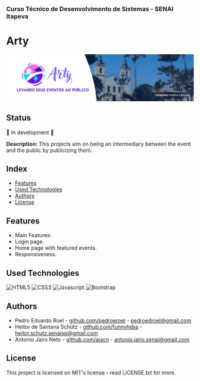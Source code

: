 ### Curso Técnico de Desenvolvimento de Sistemas - SENAI Itapeva

# Arty

![BRAND](./img/ARTY.png)

## Status

:construction: In development :construction:

**Description:**
This projects aim on being an intermediary between the event and the public by publicizing them.

## Index
* [Features](#features)
* [Used Technologies](#used-technologies)
* [Authors](#authors)
* [License](#license)

## Features

- Main Features:
 - Login page.
 - Home page with featured events.
 - Responsiveness.

## Used Technologies


![HTML5](https://img.shields.io/badge/HTML5-E34F26?style=for-the-badge&logo=html5&logoColor=white)
![CSS3](https://img.shields.io/badge/CSS3-1572B6?style=for-the-badge&logo=css3&logoColor=white)
![Javascript](https://img.shields.io/badge/JavaScript-323330?style=for-the-badge&logo=javascript&logoColor=F7DF1E)
![Bootstrap](https://img.shields.io/badge/Bootstrap-563D7C?style=for-the-badge&logo=bootstrap&logoColor=white)

## Authors

- Pedro Eduardo Roel - [github.com/pedroeroel](https://github.com/pedroeroel) - pedroedroel@gmail.com
- Heitor de Santana Schütz - [github.com/funnyhdss](https://github.com/funnyhdss) - heitor.schutz.senaisp@gmail.com
- Antonio Jairo Neto - [github.com/ajacn](https://github.com/ajacn) - antonio.jairo.senai@gmail.com

## License

This project is licensed on MIT's license - read LICENSE.txt for more.